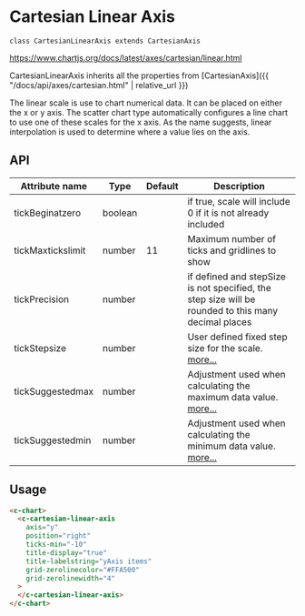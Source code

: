 # Cartesian Linear Axis
`class CartesianLinearAxis extends CartesianAxis`

https://www.chartjs.org/docs/latest/axes/cartesian/linear.html

CartesianLinearAxis inherits all the properties from [CartesianAxis]({{ "/docs/api/axes/cartesian.html" | relative_url }})

The linear scale is use to chart numerical data. It can be placed on either the x or y axis. The scatter chart type automatically configures a line chart to use one of these scales for the x axis. As the name suggests, linear interpolation is used to determine where a value lies on the axis.


## API

| Attribute name | Type | Default | Description
| --- | --- | --- | ---
| tickBeginatzero | boolean |  | if true, scale will include 0 if it is not already included
| tickMaxtickslimit | number | 11 | Maximum number of ticks and gridlines to show
| tickPrecision | number |  | if defined and stepSize is not specified, the step size will be rounded to this many decimal places
| tickStepsize | number |  | User defined fixed step size for the scale. [more...](https://www.chartjs.org/docs/latest/axes/cartesian/linear.html#step-size)
| tickSuggestedmax | number |  | Adjustment used when calculating the maximum data value. [more...](https://www.chartjs.org/docs/latest/axes/cartesian/linear.html#axis-range-settings)
| tickSuggestedmin | number |  | Adjustment used when calculating the minimum data value. [more...](https://www.chartjs.org/docs/latest/axes/cartesian/linear.html#axis-range-settings)

## Usage

```html
<c-chart>
  <c-cartesian-linear-axis
    axis="y"
    position="right"
    ticks-min="-10"
    title-display="true"
    title-labelstring="yAxis items"
    grid-zerolinecolor="#FFA500"
    grid-zerolinewidth="4"
  >
  </c-cartesian-linear-axis>
</c-chart>
```
